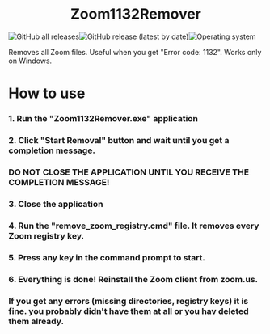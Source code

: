 <p align="center">
 <h1 align="center">Zoom1132Remover</h1>
  <img alt="GitHub all releases" src="https://img.shields.io/github/downloads/bigos2012/Zoom1132Remover/total?style=plastic"><img alt="GitHub release (latest by date)" src="https://img.shields.io/github/v/release/bigos2012/Zoom1132Remover?style=plastic"><img alt="Operating system" src="https://img.shields.io/badge/operating%20system-windows-red?style=plastic">
    </p>

Removes all Zoom files. Useful when you get "Error code: 1132".
Works only on Windows.

# How to use
### 1. Run the "Zoom1132Remover.exe" application
### 2. Click "Start Removal" button and wait until you get a completion message.
### DO NOT CLOSE THE APPLICATION UNTIL YOU RECEIVE THE COMPLETION MESSAGE!
### 3. Close the application
### 4. Run the "remove_zoom_registry.cmd" file. It removes every Zoom registry key.
### 5. Press any key in the command prompt to start.
### 6. Everything is done! Reinstall the Zoom client from zoom.us.

### If you get any errors (missing directories, registry keys) it is fine. you probably didn't have them at all or you hav deleted them already.

